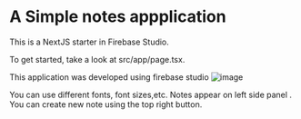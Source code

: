 # A Simple notes appplication 

This is a NextJS starter in Firebase Studio.

To get started, take a look at src/app/page.tsx.

This application was developed using firebase studio
![image](https://github.com/user-attachments/assets/e5fa757f-d202-41b6-8c5c-d59e27954b29)

You can use different fonts, font sizes,etc. Notes appear on left side panel . You can create new note using the top right button.
